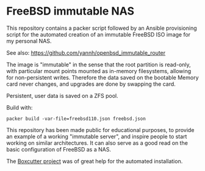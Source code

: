 # FreeBSD immutable NAS

This repository contains a packer script followed by an Ansible provisioning script for the automated creation of an immutable FreeBSD ISO image for my personal NAS. 

See also: https://github.com/yannh/openbsd_immutable_router

The image is "immutable" in the sense that the root partition is read-only, with particular mount points mounted as in-memory filesystems, allowing for non-persistent writes. Therefore the data saved on the bootable Memory card never changes, and upgrades are done by swapping the card.

Persistent, user data is saved on a ZFS pool.

Build with:

    packer build -var-file=freebsd110.json freebsd.json


This repository has been made public for educational purposes, to provide an example of a working "immutable server", and inspire people to start working on similar architectures. It can also serve as a good read on the basic configuration of FreeBSD as a NAS.

The [Boxcutter project](https://github.com/boxcutter/bsd) was of great help for the automated installation.
